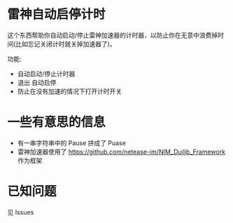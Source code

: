 # 雷神自动启停计时

这个东西帮助你自动启动/停止雷神加速器的计时器，以防止你在无意中浪费掉时间(比如忘记关闭计时就关掉加速器了)。

功能:
- 自动启动/停止计时器
- 退出 自动启停
- 防止在没有加速的情况下打开计时开关

# 一些有意思的信息

- 有一串字符串中的 Pause 拼成了 Puase
- 雷神加速器使用了 https://github.com/netease-im/NIM_Duilib_Framework 作为框架

# 已知问题

见 Issues

